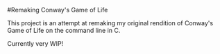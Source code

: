 #Remaking Conway's Game of Life

This project is an attempt at remaking my original rendition of Conway's Game of Life on the command line in C.

Currently very WIP!